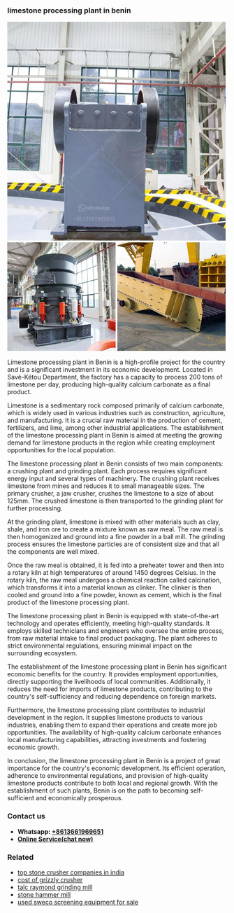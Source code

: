 <h3>limestone processing plant in benin</h3><img src='1703042161.jpg' alt=''><p>Limestone processing plant in Benin is a high-profile project for the country and is a significant investment in its economic development. Located in Savé-Kétou Department, the factory has a capacity to process 200 tons of limestone per day, producing high-quality calcium carbonate as a final product.</p><p>Limestone is a sedimentary rock composed primarily of calcium carbonate, which is widely used in various industries such as construction, agriculture, and manufacturing. It is a crucial raw material in the production of cement, fertilizers, and lime, among other industrial applications. The establishment of the limestone processing plant in Benin is aimed at meeting the growing demand for limestone products in the region while creating employment opportunities for the local population.</p><p>The limestone processing plant in Benin consists of two main components: a crushing plant and grinding plant. Each process requires significant energy input and several types of machinery. The crushing plant receives limestone from mines and reduces it to small manageable sizes. The primary crusher, a jaw crusher, crushes the limestone to a size of about 125mm. The crushed limestone is then transported to the grinding plant for further processing.</p><p>At the grinding plant, limestone is mixed with other materials such as clay, shale, and iron ore to create a mixture known as raw meal. The raw meal is then homogenized and ground into a fine powder in a ball mill. The grinding process ensures the limestone particles are of consistent size and that all the components are well mixed.</p><p>Once the raw meal is obtained, it is fed into a preheater tower and then into a rotary kiln at high temperatures of around 1450 degrees Celsius. In the rotary kiln, the raw meal undergoes a chemical reaction called calcination, which transforms it into a material known as clinker. The clinker is then cooled and ground into a fine powder, known as cement, which is the final product of the limestone processing plant.</p><p>The limestone processing plant in Benin is equipped with state-of-the-art technology and operates efficiently, meeting high-quality standards. It employs skilled technicians and engineers who oversee the entire process, from raw material intake to final product packaging. The plant adheres to strict environmental regulations, ensuring minimal impact on the surrounding ecosystem.</p><p>The establishment of the limestone processing plant in Benin has significant economic benefits for the country. It provides employment opportunities, directly supporting the livelihoods of local communities. Additionally, it reduces the need for imports of limestone products, contributing to the country's self-sufficiency and reducing dependence on foreign markets.</p><p>Furthermore, the limestone processing plant contributes to industrial development in the region. It supplies limestone products to various industries, enabling them to expand their operations and create more job opportunities. The availability of high-quality calcium carbonate enhances local manufacturing capabilities, attracting investments and fostering economic growth.</p><p>In conclusion, the limestone processing plant in Benin is a project of great importance for the country's economic development. Its efficient operation, adherence to environmental regulations, and provision of high-quality limestone products contribute to both local and regional growth. With the establishment of such plants, Benin is on the path to becoming self-sufficient and economically prosperous.</p><h3>Contact us</h3><ul><li><strong>Whatsapp:&nbsp;<a href="https://wa.me/8613661969651">+8613661969651</a></strong></li><li><a href="https://swt.shibang-china.com/?git&amp;zhl&amp;limestone processing plant in benin"><strong>Online Service(chat now)</strong></a></li></ul><h3>Related</h3><ul><li><a href='top stone crusher companies in india.md'>top stone crusher companies in india</a></li><li><a href='cost of grizzly crusher.md'>cost of grizzly crusher</a></li><li><a href='talc raymond grinding mill.md'>talc raymond grinding mill</a></li><li><a href='stone hammer mill.md'>stone hammer mill</a></li><li><a href='used sweco screening equipment for sale.md'>used sweco screening equipment for sale</a></li></ul>
